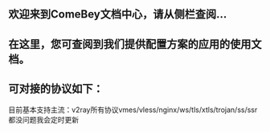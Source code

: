 ## 欢迎来到ComeBey文档中心，请从侧栏查阅...

## 在这里，您可查阅到我们提供配置方案的应用的使用文档。

## 可对接的协议如下：

目前基本支持主流：v2ray所有协议vmes/vless/nginx/ws/tls/xtls/trojan/ss/ssr都没问题我会定时更新
